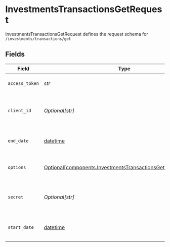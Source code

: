 # InvestmentsTransactionsGetRequest

InvestmentsTransactionsGetRequest defines the request schema for `/investments/transactions/get`


## Fields

| Field                                                                                                                                            | Type                                                                                                                                             | Required                                                                                                                                         | Description                                                                                                                                      |
| ------------------------------------------------------------------------------------------------------------------------------------------------ | ------------------------------------------------------------------------------------------------------------------------------------------------ | ------------------------------------------------------------------------------------------------------------------------------------------------ | ------------------------------------------------------------------------------------------------------------------------------------------------ |
| `access_token`                                                                                                                                   | *str*                                                                                                                                            | :heavy_check_mark:                                                                                                                               | The access token associated with the Item data is being requested for.                                                                           |
| `client_id`                                                                                                                                      | *Optional[str]*                                                                                                                                  | :heavy_minus_sign:                                                                                                                               | Your Plaid API `client_id`. The `client_id` is required and may be provided either in the `PLAID-CLIENT-ID` header or as part of a request body. |
| `end_date`                                                                                                                                       | [datetime](https://docs.python.org/3/library/datetime.html#datetime-objects)                                                                     | :heavy_check_mark:                                                                                                                               | The most recent date for which to fetch transaction history. Dates should be formatted as YYYY-MM-DD.                                            |
| `options`                                                                                                                                        | [Optional[components.InvestmentsTransactionsGetRequestOptions]](../../models/components/investmentstransactionsgetrequestoptions.md)             | :heavy_minus_sign:                                                                                                                               | An optional object to filter `/investments/transactions/get` results. If provided, must be non-`null`.                                           |
| `secret`                                                                                                                                         | *Optional[str]*                                                                                                                                  | :heavy_minus_sign:                                                                                                                               | Your Plaid API `secret`. The `secret` is required and may be provided either in the `PLAID-SECRET` header or as part of a request body.          |
| `start_date`                                                                                                                                     | [datetime](https://docs.python.org/3/library/datetime.html#datetime-objects)                                                                     | :heavy_check_mark:                                                                                                                               | The earliest date for which to fetch transaction history. Dates should be formatted as YYYY-MM-DD.                                               |